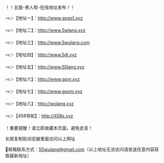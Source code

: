 ！️！️五狼-男人帮-在线地址发布！️！️

⭐️👉【地址一】：http://www.gogo1.xyz

⭐️👉【地址二】：http://www.5wlang.xyz

⭐️👉【地址三】：http://www.5wulang.com

⭐️👉【地址四】：http://www.5dl.xyz

⭐️👉【地址五】：http://www.55lang.xyz

⭐️👉【地址六】：http://www.gonr.xyz

⭐️👉【地址七】：http://www.goonr.xyz

⭐️👉【地址八】：http://wolang.xyz

⭐️👉【458导航】：http://458x.xyz

！️重要提醒！️请立即收藏本页面，避免走丢！

长按复制到浏览器里面访问以上网址

📧邮箱联系方式：55wulang@gmail.com（以上地址无法访问请发送任意内容获取最新地址）
